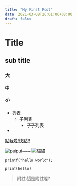 ```yaml
---
title: "My First Post"
date: 2021-03-08T20:01:06+08:00
draft: false
---
```

# Title
## sub title
### 大
#### 中
##### 小

- 列表
    - 子列表
        - 子子列表
-
[點我啦!快點!!](https://hackmd.io/@William-Mou/B1sktk6uS/https%3A%2F%2Fhackmd.io%2F%40William-Mou%2FHkWLhscfd%23%2F)

![puipui~~~](https://encrypted-tbn0.gstatic.com/images?q=tbn:ANd9GcRB4Me3trZ-F1_i7nJ2F_0T4Twecud383pB6g&usqp=CAU)
![貓貓](https://i.imgur.com/J1Cj8PR.png)


```c=
printf("hello world");
```

```python=
print(hello)
```

>附註:這是附註喔?
